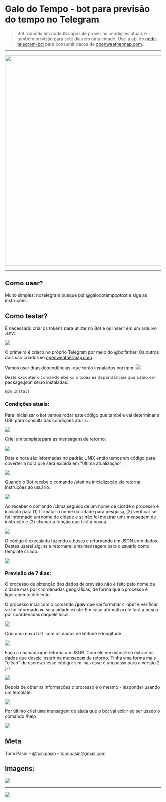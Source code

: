 # Galo do Tempo - bot para previsão do tempo no Telegram
> Bot rodando em nodeJS capaz de prover as condições atuais e também previsão para sete dias em uma cidade.
Usei a api do <a href="https://github.com/yagop/node-telegram-bot-api#nodejs-telegram-bot-api">node-telegram-bot</a> para consumir dados de <a href="https://openweathermap.org/api">openweathermap.com</a>. 

<hr/>

<img src="https://tomipasin.com/galo/galo1.png" style="width: 680px"/>

<hr/>

## Como usar?

Muito simples: no telegram busque por @galodotempoptbot e siga as instruções.


## Como testar?

É necessaŕio criar os tokens para utlizar no Bot e os inserir em um arquivo .env:

<img src="https://tomipasin.com/galo/1.png"/>

O primeiro é criado no próprio Telegram por meio do @botfather.
Os outros dois são criados no <a href="https://openweathermap.org/api">openweathermap.com</a>.

Vamos usar duas dependências, que serão instalados por npm:
<img src="https://tomipasin.com/galo/2.png"/>

Basta executar o comando abaixo e todas as dependências que estão em package.json serão instaladas:

```sh
npm install
```
### Condições atuais: 

Para inicializar o bot vamos rodar este código que também vai determinar a URL para consulta das condições atuais:

<img src="https://tomipasin.com/galo/3.png"/>

Criei um template para as mensagens de retorno: 

<img src="https://tomipasin.com/galo/4.png"/>

Data e hora são informadas no padrão UNIX então temos um código para coverter a hora que será exibida em "Última atualização":

<img src="https://tomipasin.com/galo/5.png"/>

Quando o Bot recebe o comando /start na inicialização ele retorna instruções ao usuário:

<img src="https://tomipasin.com/galo/6.png"/>

Ao receber o comando /clima seguido de um nome de cidade o processo é iniciado para (1) formatar o nome da cidade para pesquisa, (2) verificar se foi informado um nome de cidade e se não foi mostrar uma mensagem de instrução e (3) chamar a função que fará a busca.

<img src="https://tomipasin.com/galo/7.png"/>

O código é executado fazendo a busca e retornando um JSON com dados. Destes usarei alguns e retornarei uma mensagem para o usuário como template criado.

<img src="https://tomipasin.com/galo/8.png"/>

### Previsão de 7 dias:
O processo de obtenção dos dados de previsão não é feito pelo nome da cidade mas por coordenadas geográficas, de forma que o processo é ligeiramente diferente.

O processo incia com o comando <strong>/prev</strong> que vai formatar o input e verificar se foi informado ou se a cidade existe. 
Em caso afirmativo ele fará a busca por coordenadas daquele local.

<img src="https://tomipasin.com/galo/9.png"/>

Crio uma nova URL com os dados de latitude e longitude.

<img src="https://tomipasin.com/galo/10.png"/>

Faço a chamada que retorna um JSON. Com ele em mãos é só extrair os dados que desejo inserir na mensagem de retorno. 
Tinha uma forma mais "clean" de escrever esse código: sim mas esse é um passo para a versão 2 ;-)

<img src="https://tomipasin.com/galo/11.png"/>

Depois de obter as  informações o processo é o mesmo - responder usando um template.

<img src="https://tomipasin.com/galo/12.png"/>

Por último criei uma mensagem de ajuda que o bot vai exibir ao ser usado o comando /help

<img src="https://tomipasin.com/galo/13.png"/>



## Meta

Tomi Pasin – [@tomipasin](https://twitter.com/tomipasin) – tomipasin@gmail.com

## Imagens:
<img src="https://tomipasin.com/galo/galo2.png" />
<hr/>
<img src="https://tomipasin.com/galo/galo3.png" />
